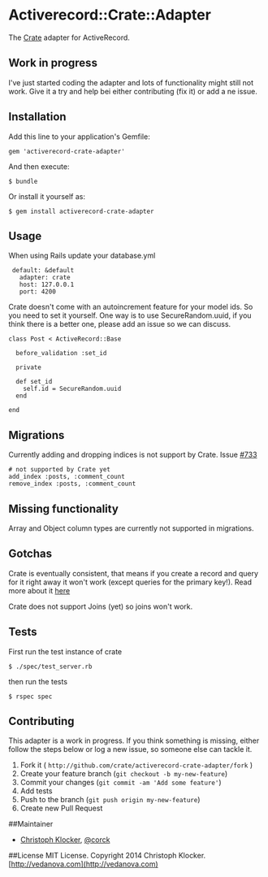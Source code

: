 # Activerecord::Crate::Adapter

The [Crate](http://www.crate.io) adapter for ActiveRecord.

## Work in progress

I've just started coding the adapter and lots of functionality might still not work. Give it a try
and help bei either contributing (fix it) or add a ne issue.


## Installation

Add this line to your application's Gemfile:

    gem 'activerecord-crate-adapter'

And then execute:

    $ bundle

Or install it yourself as:

    $ gem install activerecord-crate-adapter

## Usage

When using Rails update your database.yml

     default: &default
       adapter: crate
       host: 127.0.0.1
       port: 4200

Crate doesn't come with an autoincrement feature for your model ids. So you need to set
it yourself. One way is to use SecureRandom.uuid, if you think there is a better one,
please add an issue so we can discuss.

    class Post < ActiveRecord::Base

      before_validation :set_id

      private

      def set_id
        self.id = SecureRandom.uuid
      end

    end

## Migrations

Currently adding and dropping indices is not support by Crate. Issue [#733](https://github.com/crate/crate/issues/733)

    # not supported by Crate yet
    add_index :posts, :comment_count
    remove_index :posts, :comment_count

## Missing functionality

Array and Object column types are currently not supported in migrations.

## Gotchas

Crate is eventually consistent, that means if you create a record and query for it right away it
won't work (except queries for the primary key!). Read more about it [here](https://github.com/crate/crate/blob/master/docs/sql/dml.txt#L569)

Crate does not support Joins (yet) so joins won't work.

## Tests

First run the test instance of crate

    $ ./spec/test_server.rb

then run the tests

    $ rspec spec

## Contributing

This adapter is a work in progress. If you think something is missing, either follow the steps below
or log a new issue, so someone else can tackle it.

1. Fork it ( `http://github.com/crate/activerecord-crate-adapter/fork` )
2. Create your feature branch (`git checkout -b my-new-feature`)
3. Commit your changes (`git commit -am 'Add some feature'`)
4. Add tests
5. Push to the branch (`git push origin my-new-feature`)
6. Create new Pull Request

##Maintainer

* [Christoph Klocker](http://www.vedanova.com), [@corck](http://www.twitter.com/corck)

##License
MIT License. Copyright 2014 Christoph Klocker. [http://vedanova.com](http://vedanova.com)
